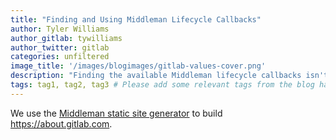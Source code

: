 ```yaml
---
title: "Finding and Using Middleman Lifecycle Callbacks"
author: Tyler Williams
author_gitlab: tywilliams
author_twitter: gitlab
categories: unfiltered
image_title: '/images/blogimages/gitlab-values-cover.png'
description: "Finding the available Middleman lifecycle callbacks isn't easy. I've compiled a list, along with tips on how to find them in the source code."
tags: tag1, tag2, tag3 # Please add some relevant tags from the blog handbook: https://about.gitlab.com/handbook/marketing/blog/#tags. Please only use tags from this list (do not create new ones).
---        
```


We use the [Middleman static site generator](https://middlemanapp.com/) to build https://about.gitlab.com. 